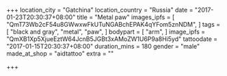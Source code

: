 +++
location_city = "Gatchina"
location_country = "Russia"
date = "2017-01-23T20:30:37+08:00"
title = "Metal paw"
images_ipfs = [
  "QmT73Wb2cF54u8GWwxwFkUTuNGABchEPAK4qYFom5znNDM",
]
tags = [
  "black and gray",
  "metal",
  "paw",
]
bodypart = [
  "arm",
]
image_ipfs = "QmXB1Xp5XjueEztW64JcnB5JGBt3xAMoZW1U6P9a8Hi5yd"
tattoodate = "2017-01-15T20:30:37+08:00"
duration_mins = 180
gender = "male"
made_at_shop = "aidtattoo"
extra = ""

+++
